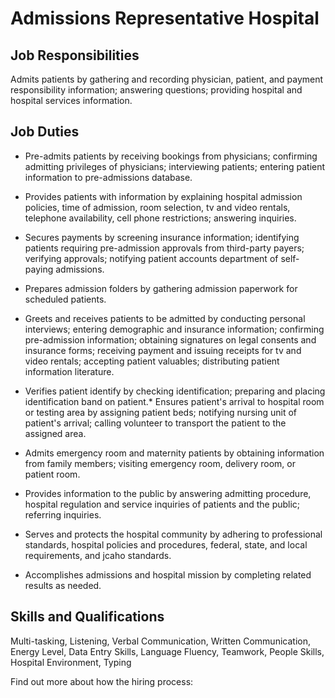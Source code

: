 # Admissions Representative Hospital

## Job Responsibilities

Admits patients by gathering and recording physician, patient, and payment responsibility information; answering questions; providing hospital and hospital services information.

## Job Duties

* Pre-admits patients by receiving bookings from physicians; confirming admitting privileges of physicians; interviewing patients; entering patient information to pre-admissions database.

* Provides patients with information by explaining hospital admission policies, time of admission, room selection, tv and video rentals, telephone availability, cell phone restrictions; answering inquiries.

* Secures payments by screening insurance information; identifying patients requiring pre-admission approvals from third-party payers; verifying approvals; notifying patient accounts department of self-paying admissions.

* Prepares admission folders by gathering admission paperwork for scheduled patients.

* Greets and receives patients to be admitted by conducting personal interviews; entering demographic and insurance information; confirming pre-admission information; obtaining signatures on legal consents and insurance forms; receiving payment and issuing receipts for tv and video rentals; accepting patient valuables; distributing patient information literature.

* Verifies patient identify by checking identification; preparing and placing identification band on patient.* Ensures patient&apos;s arrival to hospital room or testing area by assigning patient beds; notifying nursing unit of patient&apos;s arrival; calling volunteer to transport the patient to the assigned area.

* Admits emergency room and maternity patients by obtaining information from family members; visiting emergency room, delivery room, or patient room.

* Provides information to the public by answering admitting procedure, hospital regulation and service inquiries of patients and the public; referring inquiries.

* Serves and protects the hospital community by adhering to professional standards, hospital policies and procedures, federal, state, and local requirements, and jcaho standards.

* Accomplishes admissions and hospital mission by completing related results as needed.

## Skills and Qualifications

Multi-tasking, Listening, Verbal Communication, Written Communication, Energy Level, Data Entry Skills, Language Fluency, Teamwork, People Skills, Hospital Environment, Typing

Find out more about how the hiring process:
